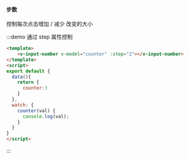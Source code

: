 #### 步数

控制每次点击增加 / 减少 改变的大小

:::demo 通过 step 属性控制
```html
<template>
    <v-input-number v-model="counter" :step="2"></v-input-number>
</template>
<script>
export default {
  data(){
    return {
      counter:3
    }
  },
  watch: {
    counter(val) {
      console.log(val);
    }
  }
}
</script>
```
:::


